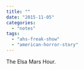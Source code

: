 ```yaml
---
title: ""
date: "2015-11-05"
categories: 
  - "notes"
tags: 
  - "ahs-freak-show"
  - "american-horror-story"
---
```


The Elsa Mars Hour.
